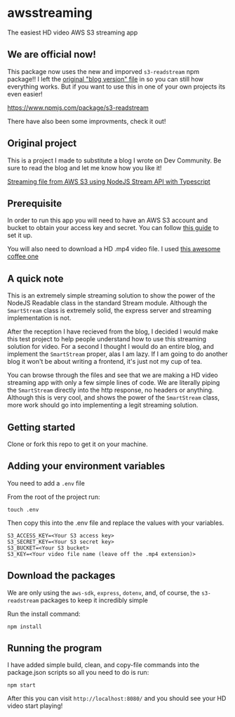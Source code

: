 # awsstreaming
The easiest HD video AWS S3 streaming app

## We are official now!

This package now uses the new and imporved `s3-readstream` npm package!! I left the [original "blog version" file](https://github.com/about14sheep/awsstreaming/blob/master/src/streamClient/SmartStream.ts) in so you can still how everything works. But if you want to use this in one of your own projects its even easier!

https://www.npmjs.com/package/s3-readstream

There have also been some improvments, check it out!

## Original project

This is a project I made to substitute a blog I wrote on Dev Community. Be sure to read the blog and let me know how you like it!

[Streaming file from AWS S3 using NodeJS Stream API with Typescript](https://dev.to/about14sheep/streaming-data-from-aws-s3-using-nodejs-stream-api-and-typescript-3dj0)

## Prerequisite

In order to run this app you will need to have an AWS S3 account and bucket to obtain your access key and secret.
You can follow [this guide](https://docs.aws.amazon.com/AmazonS3/latest/userguide/setting-up-s3.html) to set it up.

You will also need to download a HD .mp4 video file. I used [this awesome coffee one](https://www.videezy.com/food-and-drink/80-coffee-cup-stock-video-in-high-definition)

## A quick note

This is an extremely simple streaming solution to show the power of the NodeJS Readable class in the standard Stream module. 
Although the `SmartStream` class is extremely solid, the express server and streaming implementation is not.

After the reception I have recieved from the blog, I decided I would make this test project to help people understand how to use this streaming solution for video.
For a second I thought I would do an entire blog, and implement the `SmartStream` proper, alas I am lazy. If I am going to do another blog it won't be about writing a frontend, it's just not my cup of tea.

You can browse through the files and see that we are making a HD video streaming app with only a few simple lines of code.
We are literally piping the `SmartStream` directly into the http response, no headers or anything.
Although this is very cool, and shows the power of the `SmartStream` class, more work should go into implementing a legit streaming solution.

## Getting started

Clone or fork this repo to get it on your machine.

## Adding your environment variables

You need to add a `.env` file

From the root of the project run:
```
touch .env
```

Then copy this into the .env file and replace the values with your variables.

```
S3_ACCESS_KEY=<Your S3 access key>
S3_SECRET_KEY=<Your S3 secret key>
S3_BUCKET=<Your S3 bucket>
S3_KEY=<Your video file name (leave off the .mp4 extension)>
```

## Download the packages

We are only using the `aws-sdk`, `express`, `dotenv`, and, of course, the `s3-readstream` packages to keep it incredibly simple

Run the install command:
```
npm install
```

## Running the program

I have added simple build, clean, and copy-file commands into the package.json scripts so all you need to do is run:
```
npm start
```

After this you can visit `http://localhost:8080/` and you should see your HD video start playing!
